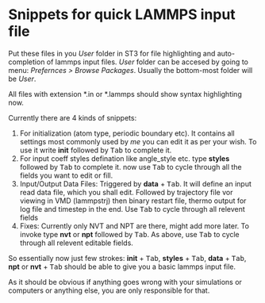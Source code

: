 # Snippets for quick LAMMPS input file

Put these files in you _User_ folder in ST3 for file highlighting and auto-completion of lammps input files. _User_ folder can be accesed by going to menu: _Prefernces > Browse Packages_. Usually the bottom-most folder will be _User_.

All files with extension *.in or *.lammps should show syntax highlighting now.

Currently there are 4 kinds of snippets: 

1. For initialization (atom type, periodic boundary etc). It contains all settings most commonly used by _me_ you can edit it as per your wish. To use it write **init** followed by <kbd>Tab</kbd> to complete it.
2. For input coeff styles defination like angle_style etc. type **styles** followed by <kbd>Tab</kbd> to complete it. now use <kbd>Tab</kbd> to cycle through all the fields you want to edit or fill.
3. Input/Output Data Files: Triggered by **data** + <kbd>Tab</kbd>. It will define an input read data file, which you shall edit. Followed by trajectory file vor viewing in VMD (lammpstrj) then binary restart file, thermo output for log file and timestep in the end. Use <kbd>Tab</kbd> to cycle through all relevent fields
4. Fixes: Currently only NVT and NPT are there, might add more later. To invoke type **nvt** or **npt** followed by <kbd>Tab</kbd>. As above, use <kbd>Tab</kbd> to cycle through all relevent editable fields.

So essentially now just few strokes: **init** + <kbd>Tab</kbd>, **styles** + <kbd>Tab</kbd>, **data** + <kbd>Tab</kbd>, **npt** or **nvt** + <kbd>Tab</kbd> should be able to give you a basic lammps input file.

As it should be obvious if anything goes wrong with your simulations or computers or anything else, you are only responsible for that.
